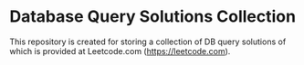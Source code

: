# Database Query Solutions Collection

This repository is created for storing a collection of DB query solutions of which is provided at Leetcode.com (https://leetcode.com).